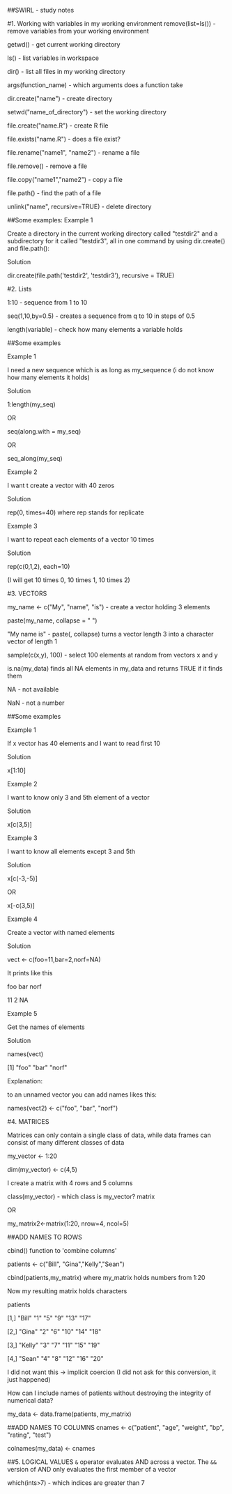 ##SWIRL - study notes

#1. Working with variables in my working environment 
remove(list=ls()) - remove variables from your working environment

getwd() - get current working directory

ls() - list variables in workspace

dir() - list all files in my working directory

args(function_name) - which arguments does a function take

dir.create("name") - create directory

setwd("name_of_directory") - set the working directory

file.create("name.R") - create R file

file.exists("name.R") - does a file exist?

file.rename("name1", "name2") - rename a file

file.remove() - remove a file

file.copy("name1","name2") - copy a file

file.path() - find the path of a file

unlink("name", recursive=TRUE) - delete directory

##Some examples:
Example 1

Create a directory in the current working directory called "testdir2" and a subdirectory for it called "testdir3", 
all in one command by using dir.create() and file.path():

Solution

dir.create(file.path('testdir2', 'testdir3'), recursive = TRUE)

#2. Lists 

1:10 - sequence from 1 to 10

seq(1,10,by=0.5) - creates a sequence from q to 10 in steps of 0.5 

length(variable) - check how many elements a variable holds

##Some examples

Example 1

I need a new sequence which is as long as my_sequence (i do not know how many elements it holds)

Solution

1:length(my_seq)

OR

seq(along.with = my_seq)

OR

seq_along(my_seq)

Example 2

I want t create a vector with 40 zeros

Solution

rep(0, times=40) where rep stands for replicate

Example 3

I want to repeat each elements of a vector 10 times

Solution

rep(c(0,1,2), each=10)

(I will get 10 times 0, 10 times 1, 10 times 2)


#3. VECTORS

my_name <- c("My", "name", "is") - create a vector holding 3 elements

paste(my_name, collapse = " ")

"My name is" - paste(, collapse) turns a vector length 3 into a character vector of length 1

sample(c(x,y), 100) - select 100 elements at random from vectors x and y

is.na(my_data) finds all NA elements in my_data and returns TRUE if it finds them

NA - not available

NaN - not a number

##Some examples

Example 1

If x vector has 40 elements and I want to read first 10

Solution

x[1:10]

Example 2

I want to know only 3 and 5th element of a vector

Solution

x[c(3,5)]

Example 3

I want to know all elements except 3 and 5th

Solution

x[c(-3,-5)]

OR

x[-c(3,5)]


Example 4

Create a vector with named elements

Solution

vect <- c(foo=11,bar=2,norf=NA)

It prints like this

foo  bar norf 

  11    2   NA

Example 5

Get the names of elements

Solution

names(vect)

[1] "foo"  "bar"  "norf"

Explanation:

to an unnamed vector you can add names likes this:

names(vect2) <- c("foo", "bar", "norf")

#4. MATRICES

Matrices can only contain a single class of data, while data frames can consist of many different classes of data

my_vector <- 1:20

dim(my_vector) <- c(4,5)

I create a matrix with 4 rows and 5 columns

class(my_vector) - which class is my_vector? matrix

OR

my_matrix2<-matrix(1:20, nrow=4, ncol=5)

##ADD NAMES TO ROWS

cbind() function to 'combine columns'

patients <- c("Bill", "Gina","Kelly","Sean")

cbind(patients,my_matrix) where my_matrix holds numbers from 1:20

Now my resulting matrix holds characters


patients                       

[1,] "Bill"   "1" "5" "9"  "13" "17"

[2,] "Gina"   "2" "6" "10" "14" "18"

[3,] "Kelly"  "3" "7" "11" "15" "19"

[4,] "Sean"   "4" "8" "12" "16" "20"

I did not want this -> implicit coercion (I did not ask for this conversion, it just happened)

How can I include names of patients without destroying the integrity of numerical data?

my_data <- data.frame(patients, my_matrix)

##ADD NAMES TO COLUMNS
cnames <- c("patient", "age", "weight", "bp", "rating", "test")

colnames(my_data) <- cnames

##5. LOGICAL VALUES
`&` operator evaluates AND across a vector. The `&&` version of AND only evaluates the first member of a vector

which(ints>7) - which indices are greater than 7







